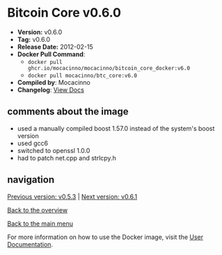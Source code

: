 # Bitcoin Core v0.6.0

- **Version:** v0.6.0
- **Tag:** v0.6.0
- **Release Date:** 2012-02-15
- **Docker Pull Command**:
  - `docker pull ghcr.io/mocacinno/mocacinno/bitcoin_core_docker:v6.0`
  - `docker pull mocacinno/btc_core:v6.0`
- **Compiled by**: Mocacinno
- **Changelog**: [View Docs](https://github.com/bitcoin/bitcoin/tree/v0.6.0/doc)

## comments about the image

- used a manually compiled boost 1.57.0 instead of the system's boost version
- used gcc6
- switched to openssl 1.0.0
- had to patch net.cpp and strlcpy.h

## navigation

[Previous version: v0.5.3](./v5.3.md) | [Next version: v0.6.1](./v6.1.md)

[Back to the overview](./Readme.md)

[Back to the main menu](../Readme.md)

For more information on how to use the Docker image, visit the [User Documentation](../userdocs/Readme.md).

<!-- Google tag (gtag.js) -->
<script async src="https://www.googletagmanager.com/gtag/js?id=G-BPC6NC6FF9"></script>
<script>
  window.dataLayer = window.dataLayer || [];
  function gtag(){dataLayer.push(arguments);}
  gtag('js', new Date());

  gtag('config', 'G-BPC6NC6FF9');
</script>
